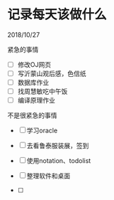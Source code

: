 # 记录每天该做什么

2018/10/27

紧急的事情

* [ ] 修改OJ网页
* [ ] 写沂蒙山观后感，色信纸
* [ ] 数据库作业
* [ ] 找周慧敏吃中午饭
* [ ] 编译原理作业

不是很紧急的事情

* [ ] 学习oracle
* [ ] 去看鲁泰服装展，签到
* [ ] 使用notation、todolist

* [ ] 整理软件和桌面

* [ ] 


